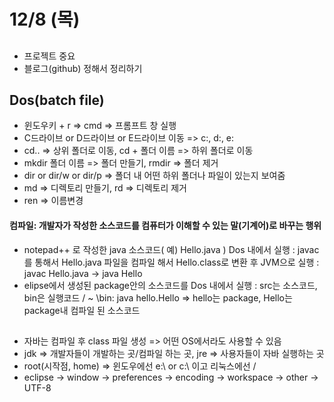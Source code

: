 # 12/8 (목)

## 
- 프로젝트 중요
- 블로그(github) 정해서 정리하기

## Dos(batch file)
- 윈도우키 + r => cmd => 프롬프트 창 실행
- C드라이브 or D드라이브 or E드라이브 이동 => c:, d:, e:
- cd.. => 상위 폴더로 이동, cd + 폴더 이름 => 하위 폴더로 이동
- mkdir 폴더 이름 => 폴더 만들기, rmdir => 폴더 제거
- dir or dir/w or dir/p => 폴더 내 어떤 하위 폴더나 파일이 있는지 보여줌
- md => 디렉토리 만들기, rd => 디렉토리 제거
- ren => 이름변경
#### 컴파일: 개발자가 작성한 소스코드를 컴퓨터가 이해할 수 있는 말(기계어)로 바꾸는 행위
- notepad++ 로 작성한 java 소스코드( 예) Hello.java ) Dos 내에서 실행
: javac를 통해서 Hello.java 파일을 컴파일 해서 Hello.class로 변환 후 JVM으로 실행
: javac Hello.java -> java Hello
- elipse에서 생성된 package안의 소스코드를 Dos 내에서 실행
: src는 소스코드, bin은 실행코드 / ~ \bin: java hello.Hello => hello는 package, Hello는 package내 컴파일 된 소스코드
##
- 자바는 컴파일 후 class 파일 생성 => 어떤 OS에서라도 사용할 수 있음
- jdk => 개발자들이 개발하는 곳/컴파일 하는 곳, jre => 사용자들이 자바 실행하는 곳
- root(시작점, home) => 윈도우에선 e:\ or c:\ 이고 리눅스에선 /
- eclipse -> window -> preferences -> encoding -> workspace -> other -> UTF-8
